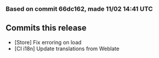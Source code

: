 ### Based on commit 66dc162, made 11/02 14:41 UTC
## Commits this release
  - [Store] Fix erroring on load
  - [CI i18n] Update translations from Weblate